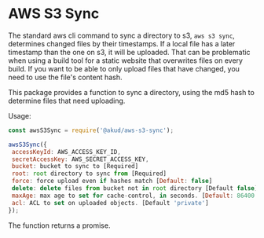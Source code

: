 # AWS S3 Sync

The standard aws cli command to sync a directory to s3, `aws s3 sync`,
determines changed files by their timestamps. If a local file has a
later timestamp than the one on s3, it will be uploaded. That can be
problematic when using a build tool for a static website that overwrites
files on every build. If you want to be able to only upload files that
have changed, you need to use the file's content hash.

This package provides a function to sync a directory, using the md5 hash
to determine files that need uploading.

Usage:

```javascript
const awsS3Sync = require('@akud/aws-s3-sync');

awsS3Sync({
 accessKeyId: AWS_ACCESS_KEY_ID,
 secretAccessKey: AWS_SECRET_ACCESS_KEY,
 bucket: bucket to sync to [Required]
 root: root directory to sync from [Required]
 force: force upload even if hashes match [Default: false]
 delete: delete files from bucket not in root directory [Default false]
 maxAge: max age to set for cache-control, in seconds. [Default: 86400 (one day)]
 acl: ACL to set on uploaded objects. [Default 'private']
});
```

The function returns a promise.
